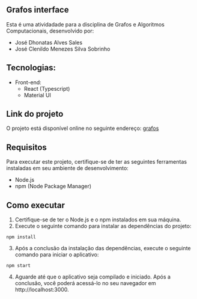 ## Grafos interface

Esta é uma atividadade para a disciplina de Grafos e Algoritmos Computacionais, desenvolvido por: 
- José Dhonatas Alves Sales
- José Clenildo Menezes Silva Sobrinho

## Tecnologias:
- Front-end:
  - React (Typescript)
  - Material UI

## Link do projeto
O projeto está disponível online no seguinte endereço: [grafos](https://grafos.josedhonatas.ninja)

## Requisitos
Para executar este projeto, certifique-se de ter as seguintes ferramentas instaladas em seu ambiente de desenvolvimento:
- Node.js
- npm (Node Package Manager)

## Como executar
1. Certifique-se de ter o Node.js e o npm instalados em sua máquina.
2. Execute o seguinte comando para instalar as dependências do projeto:
```shell script
npm install
```
3. Após a conclusão da instalação das dependências, execute o seguinte comando para iniciar o aplicativo:
```shell script
npm start
```
4. Aguarde até que o aplicativo seja compilado e iniciado. Após a conclusão, você poderá acessá-lo no seu navegador em http://localhost:3000.

